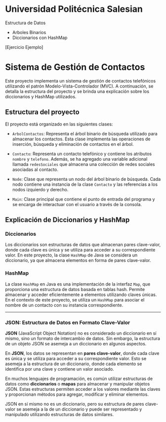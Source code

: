 # Universidad Politécnica Salesian

Estructura de Datos
- Arboles Binarios
- Diccionarios con HashMap

[Ejercicio Ejemplo]



# Sistema de Gestión de Contactos

Este proyecto implementa un sistema de gestión de contactos telefónicos utilizando el patrón Modelo-Vista-Controlador (MVC). A continuación, se detalla la estructura del proyecto y se brinda una explicación sobre los diccionarios y HashMap utilizados.

## Estructura del proyecto

El proyecto está organizado en las siguientes clases:

- `ArbolContactos`: Representa el árbol binario de búsqueda utilizado para almacenar los contactos. Esta clase implementa las operaciones de inserción, búsqueda y eliminación de contactos en el árbol.

- `Contacto`: Representa un contacto telefónico y contiene los atributos `nombre` y `telefono`. Además, se ha agregado una variable adicional llamada `redesSociales` que almacena una colección de redes sociales asociadas al contacto.

- `Node`: Clase que representa un nodo del árbol binario de búsqueda. Cada nodo contiene una instancia de la clase `Contacto` y las referencias a los nodos izquierdo y derecho.

- `Main`: Clase principal que contiene el punto de entrada del programa y se encarga de interactuar con el usuario a través de la consola.

## Explicación de Diccionarios y HashMap

### Diccionarios

Los diccionarios son estructuras de datos que almacenan pares clave-valor, donde cada clave es única y se utiliza para acceder a su correspondiente valor. En este proyecto, la clase `HashMap` de Java se considera un diccionario, ya que almacena elementos en forma de pares clave-valor.

### HashMap

La clase `HashMap` en Java es una implementación de la interfaz `Map`, que proporciona una estructura de datos basada en tablas hash. Permite almacenar y acceder eficientemente a elementos utilizando claves únicas. En el contexto de este proyecto, se utiliza un `HashMap` para asociar el nombre de un contacto con su instancia correspondiente.





---

### JSON: Estructura de Datos en Formato Clave-Valor

**JSON** (JavaScript Object Notation) no es considerado un diccionario en sí mismo, sino un formato de intercambio de datos. Sin embargo, la estructura de un objeto JSON se asemeja a un diccionario en algunos aspectos.

En **JSON**, los datos se representan en **pares clave-valor**, donde cada clave es única y se utiliza para acceder a su correspondiente valor. Esto se asemeja a la estructura de un diccionario, donde cada elemento se identifica por una clave y contiene un valor asociado.

En muchos lenguajes de programación, es común utilizar estructuras de datos como **diccionarios** o **mapas** para almacenar y manipular objetos JSON. Estas estructuras permiten acceder a los valores mediante las claves y proporcionan métodos para agregar, modificar y eliminar elementos.

JSON en sí mismo no es un diccionario, pero su estructura de pares clave-valor se asemeja a la de un diccionario y puede ser representado y manipulado utilizando estructuras de datos similares.

